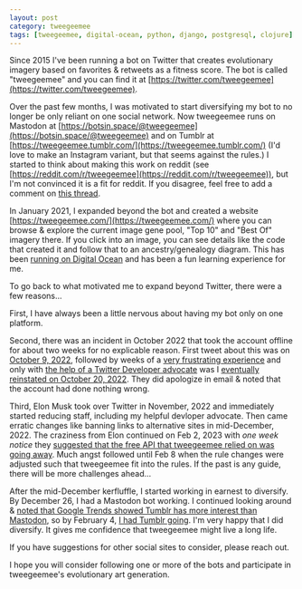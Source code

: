 ```yaml
---
layout: post
category: tweegeemee
tags: [tweegeemee, digital-ocean, python, django, postgresql, clojure]
---
```


Since 2015 I've been running a bot on Twitter that creates evolutionary imagery based on favorites & retweets as a fitness score. The bot is called "tweegeemee" and you can find it at [https://twitter.com/tweegeemee](https://twitter.com/tweegeemee).

Over the past few months, I was motivated to start diversifying my bot to no longer be only reliant on one social network. Now tweegeemee runs on Mastodon at [https://botsin.space/@tweegeemee](https://botsin.space/@tweegeemee) and on Tumblr at [https://tweegeemee.tumblr.com/](https://tweegeemee.tumblr.com/) (I'd love to make an Instagram variant, but that seems against the rules.) I started to think about making this work on reddit (see [https://reddit.com/r/tweegeemee](https://reddit.com/r/tweegeemee)), but I'm not convinced it is a fit for reddit.  If you disagree, feel free to add a comment on [this thread](https://www.reddit.com/r/tweegeemee/comments/ztq7kl/thread_for_interest_in_developing_this_area/).

In January 2021, I expanded beyond the bot and created a website [https://tweegeemee.com/](https://tweegeemee.com/) where you can browse & explore the current image gene pool, "Top 10" and "Best Of" imagery there. If you click into an image, you can see details like the code that created it and follow that to an ancestry/genealogy diagram. This has been [running on Digital Ocean](https://m.do.co/c/c62ce16b2041) and has been a fun learning experience for me.

To go back to what motivated me to expand beyond Twitter, there were a few reasons...

First, I have always been a little nervous about having my bot only on one platform.  

Second, there was an incident in October 2022 that took the account offline for about two weeks for no explicable reason.  First tweet about this was on [October 9, 2022](https://twitter.com/RogerAllen/status/1579133051925585920), followed by weeks of a [very frustrating experience](https://twitter.com/RogerAllen/status/1581310583856844800) and only with [the help of a Twitter Developer advocate](https://twitter.com/lebraat/status/1579894847372431361) was I [eventually reinstated on October 20, 2022](https://twitter.com/RogerAllen/status/1583137577049419776).  They did apologize in email & noted that the account had done nothing wrong.

Third, Elon Musk took over Twitter in November, 2022 and immediately started reducing staff, including my helpful devloper advocate.  Then came erratic changes like banning links to alternative sites in mid-December, 2022.  The craziness from Elon continued on Feb 2, 2023 with *one week notice* they [suggested that the free API that tweegeemee relied on was going away](https://twitter.com/tweegeemee/status/1621358019098611712).  Much angst followed until Feb 8 when the rule changes were adjusted such that tweegeemee fit into the rules. If the past is any guide, there will be more challenges ahead...

After the mid-December kerfluffle, I started working in earnest to diversify. By December 26, I had a Mastodon bot working.  I continued looking around & [noted that Google Trends showed Tumblr has more interest than Mastodon](https://twitter.com/RogerAllen/status/1621289207372349441), so by February 4, [I had Tumblr going](https://twitter.com/tweegeemee/status/1622037700621795330).  I'm very happy that I did diversify.  It gives me confidence that tweegeemee might live a long life.

If you have suggestions for other social sites to consider, please reach out.

I hope you will consider following one or more of the bots and participate in tweegeemee's evolutionary art generation.